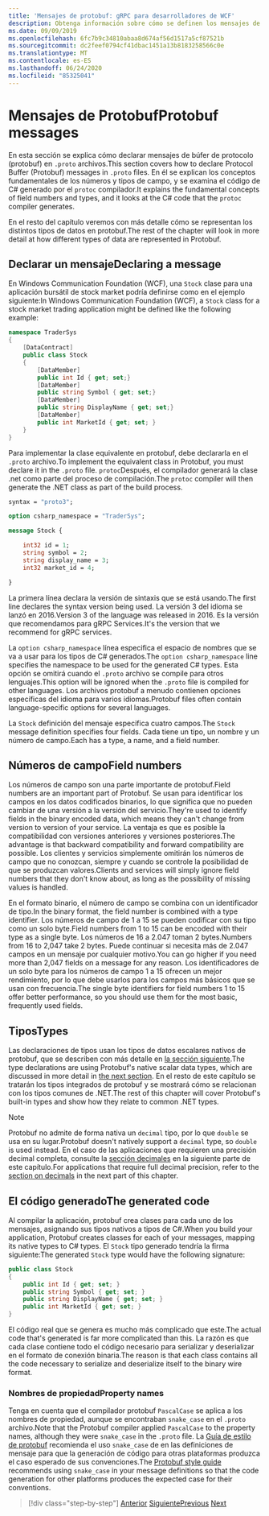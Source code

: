 ```yaml
---
title: 'Mensajes de protobuf: gRPC para desarrolladores de WCF'
description: Obtenga información sobre cómo se definen los mensajes de protobuf en el IDL y se generan en C#.
ms.date: 09/09/2019
ms.openlocfilehash: 6fc7b9c34810abaa8d674af56d1517a5cf87521b
ms.sourcegitcommit: dc2feef0794cf41dbac1451a13b8183258566c0e
ms.translationtype: MT
ms.contentlocale: es-ES
ms.lasthandoff: 06/24/2020
ms.locfileid: "85325041"
---
```

# <a name="protobuf-messages"></a><span data-ttu-id="e8ca6-103">Mensajes de Protobuf</span><span class="sxs-lookup"><span data-stu-id="e8ca6-103">Protobuf messages</span></span>

<span data-ttu-id="e8ca6-104">En esta sección se explica cómo declarar mensajes de búfer de protocolo (protobuf) en `.proto` archivos.</span><span class="sxs-lookup"><span data-stu-id="e8ca6-104">This section covers how to declare Protocol Buffer (Protobuf) messages in `.proto` files.</span></span> <span data-ttu-id="e8ca6-105">En él se explican los conceptos fundamentales de los números y tipos de campo, y se examina el código de C# generado por el `protoc` compilador.</span><span class="sxs-lookup"><span data-stu-id="e8ca6-105">It explains the fundamental concepts of field numbers and types, and it looks at the C# code that the `protoc` compiler generates.</span></span>

<span data-ttu-id="e8ca6-106">En el resto del capítulo veremos con más detalle cómo se representan los distintos tipos de datos en protobuf.</span><span class="sxs-lookup"><span data-stu-id="e8ca6-106">The rest of the chapter will look in more detail at how different types of data are represented in Protobuf.</span></span>

## <a name="declaring-a-message"></a><span data-ttu-id="e8ca6-107">Declarar un mensaje</span><span class="sxs-lookup"><span data-stu-id="e8ca6-107">Declaring a message</span></span>

<span data-ttu-id="e8ca6-108">En Windows Communication Foundation (WCF), una `Stock` clase para una aplicación bursátil de stock market podría definirse como en el ejemplo siguiente:</span><span class="sxs-lookup"><span data-stu-id="e8ca6-108">In Windows Communication Foundation (WCF), a `Stock` class for a stock market trading application might be defined like the following example:</span></span>

```csharp
namespace TraderSys
{
    [DataContract]
    public class Stock
    {
        [DataMember]
        public int Id { get; set;}
        [DataMember]
        public string Symbol { get; set;}
        [DataMember]
        public string DisplayName { get; set;}
        [DataMember]
        public int MarketId { get; set; }
    }
}
```

<span data-ttu-id="e8ca6-109">Para implementar la clase equivalente en protobuf, debe declararla en el `.proto` archivo.</span><span class="sxs-lookup"><span data-stu-id="e8ca6-109">To implement the equivalent class in Protobuf, you must declare it in the `.proto` file.</span></span> <span data-ttu-id="e8ca6-110">`protoc`Después, el compilador generará la clase .net como parte del proceso de compilación.</span><span class="sxs-lookup"><span data-stu-id="e8ca6-110">The `protoc` compiler will then generate the .NET class as part of the build process.</span></span>

```protobuf
syntax = "proto3";

option csharp_namespace = "TraderSys";

message Stock {

    int32 id = 1;
    string symbol = 2;
    string display_name = 3;
    int32 market_id = 4;

}  
```

<span data-ttu-id="e8ca6-111">La primera línea declara la versión de sintaxis que se está usando.</span><span class="sxs-lookup"><span data-stu-id="e8ca6-111">The first line declares the syntax version being used.</span></span> <span data-ttu-id="e8ca6-112">La versión 3 del idioma se lanzó en 2016.</span><span class="sxs-lookup"><span data-stu-id="e8ca6-112">Version 3 of the language was released in 2016.</span></span> <span data-ttu-id="e8ca6-113">Es la versión que recomendamos para gRPC Services.</span><span class="sxs-lookup"><span data-stu-id="e8ca6-113">It's the version that we recommend for gRPC services.</span></span>

<span data-ttu-id="e8ca6-114">La `option csharp_namespace` línea especifica el espacio de nombres que se va a usar para los tipos de C# generados.</span><span class="sxs-lookup"><span data-stu-id="e8ca6-114">The `option csharp_namespace` line specifies the namespace to be used for the generated C# types.</span></span> <span data-ttu-id="e8ca6-115">Esta opción se omitirá cuando el `.proto` archivo se compile para otros lenguajes.</span><span class="sxs-lookup"><span data-stu-id="e8ca6-115">This option will be ignored when the `.proto` file is compiled for other languages.</span></span> <span data-ttu-id="e8ca6-116">Los archivos protobuf a menudo contienen opciones específicas del idioma para varios idiomas.</span><span class="sxs-lookup"><span data-stu-id="e8ca6-116">Protobuf files often contain language-specific options for several languages.</span></span>

<span data-ttu-id="e8ca6-117">La `Stock` definición del mensaje especifica cuatro campos.</span><span class="sxs-lookup"><span data-stu-id="e8ca6-117">The `Stock` message definition specifies four fields.</span></span> <span data-ttu-id="e8ca6-118">Cada tiene un tipo, un nombre y un número de campo.</span><span class="sxs-lookup"><span data-stu-id="e8ca6-118">Each has a type, a name, and a field number.</span></span>

## <a name="field-numbers"></a><span data-ttu-id="e8ca6-119">Números de campo</span><span class="sxs-lookup"><span data-stu-id="e8ca6-119">Field numbers</span></span>

<span data-ttu-id="e8ca6-120">Los números de campo son una parte importante de protobuf.</span><span class="sxs-lookup"><span data-stu-id="e8ca6-120">Field numbers are an important part of Protobuf.</span></span> <span data-ttu-id="e8ca6-121">Se usan para identificar los campos en los datos codificados binarios, lo que significa que no pueden cambiar de una versión a la versión del servicio.</span><span class="sxs-lookup"><span data-stu-id="e8ca6-121">They're used to identify fields in the binary encoded data, which means they can't change from version to version of your service.</span></span> <span data-ttu-id="e8ca6-122">La ventaja es que es posible la compatibilidad con versiones anteriores y versiones posteriores.</span><span class="sxs-lookup"><span data-stu-id="e8ca6-122">The advantage is that backward compatibility and forward compatibility are possible.</span></span> <span data-ttu-id="e8ca6-123">Los clientes y servicios simplemente omitirán los números de campo que no conozcan, siempre y cuando se controle la posibilidad de que se produzcan valores.</span><span class="sxs-lookup"><span data-stu-id="e8ca6-123">Clients and services will simply ignore field numbers that they don't know about, as long as the possibility of missing values is handled.</span></span>

<span data-ttu-id="e8ca6-124">En el formato binario, el número de campo se combina con un identificador de tipo.</span><span class="sxs-lookup"><span data-stu-id="e8ca6-124">In the binary format, the field number is combined with a type identifier.</span></span> <span data-ttu-id="e8ca6-125">Los números de campo de 1 a 15 se pueden codificar con su tipo como un solo byte.</span><span class="sxs-lookup"><span data-stu-id="e8ca6-125">Field numbers from 1 to 15 can be encoded with their type as a single byte.</span></span> <span data-ttu-id="e8ca6-126">Los números de 16 a 2.047 toman 2 bytes.</span><span class="sxs-lookup"><span data-stu-id="e8ca6-126">Numbers from 16 to 2,047 take 2 bytes.</span></span> <span data-ttu-id="e8ca6-127">Puede continuar si necesita más de 2.047 campos en un mensaje por cualquier motivo.</span><span class="sxs-lookup"><span data-stu-id="e8ca6-127">You can go higher if you need more than 2,047 fields on a message for any reason.</span></span> <span data-ttu-id="e8ca6-128">Los identificadores de un solo byte para los números de campo 1 a 15 ofrecen un mejor rendimiento, por lo que debe usarlos para los campos más básicos que se usan con frecuencia.</span><span class="sxs-lookup"><span data-stu-id="e8ca6-128">The single byte identifiers for field numbers 1 to 15 offer better performance, so you should use them for the most basic, frequently used fields.</span></span>

## <a name="types"></a><span data-ttu-id="e8ca6-129">Tipos</span><span class="sxs-lookup"><span data-stu-id="e8ca6-129">Types</span></span>

<span data-ttu-id="e8ca6-130">Las declaraciones de tipos usan los tipos de datos escalares nativos de protobuf, que se describen con más detalle en [la sección siguiente](protobuf-data-types.md).</span><span class="sxs-lookup"><span data-stu-id="e8ca6-130">The type declarations are using Protobuf's native scalar data types, which are discussed in more detail in [the next section](protobuf-data-types.md).</span></span> <span data-ttu-id="e8ca6-131">En el resto de este capítulo se tratarán los tipos integrados de protobuf y se mostrará cómo se relacionan con los tipos comunes de .NET.</span><span class="sxs-lookup"><span data-stu-id="e8ca6-131">The rest of this chapter will cover Protobuf's built-in types and show how they relate to common .NET types.</span></span>

> [!NOTE]
> <span data-ttu-id="e8ca6-132">Protobuf no admite de forma nativa un `decimal` tipo, por lo que `double` se usa en su lugar.</span><span class="sxs-lookup"><span data-stu-id="e8ca6-132">Protobuf doesn't natively support a `decimal` type, so `double` is used instead.</span></span> <span data-ttu-id="e8ca6-133">En el caso de las aplicaciones que requieren una precisión decimal completa, consulte la [sección decimales](protobuf-data-types.md#decimals) en la siguiente parte de este capítulo.</span><span class="sxs-lookup"><span data-stu-id="e8ca6-133">For applications that require full decimal precision, refer to the [section on decimals](protobuf-data-types.md#decimals) in the next part of this chapter.</span></span>

## <a name="the-generated-code"></a><span data-ttu-id="e8ca6-134">El código generado</span><span class="sxs-lookup"><span data-stu-id="e8ca6-134">The generated code</span></span>

<span data-ttu-id="e8ca6-135">Al compilar la aplicación, protobuf crea clases para cada uno de los mensajes, asignando sus tipos nativos a tipos de C#.</span><span class="sxs-lookup"><span data-stu-id="e8ca6-135">When you build your application, Protobuf creates classes for each of your messages, mapping its native types to C# types.</span></span> <span data-ttu-id="e8ca6-136">El `Stock` tipo generado tendría la firma siguiente:</span><span class="sxs-lookup"><span data-stu-id="e8ca6-136">The generated `Stock` type would have the following signature:</span></span>

```csharp
public class Stock
{
    public int Id { get; set; }
    public string Symbol { get; set; }
    public string DisplayName { get; set; }
    public int MarketId { get; set; }
}
```

<span data-ttu-id="e8ca6-137">El código real que se genera es mucho más complicado que este.</span><span class="sxs-lookup"><span data-stu-id="e8ca6-137">The actual code that's generated is far more complicated than this.</span></span> <span data-ttu-id="e8ca6-138">La razón es que cada clase contiene todo el código necesario para serializar y deserializar en el formato de conexión binaria.</span><span class="sxs-lookup"><span data-stu-id="e8ca6-138">The reason is that each class contains all the code necessary to serialize and deserialize itself to the binary wire format.</span></span>

### <a name="property-names"></a><span data-ttu-id="e8ca6-139">Nombres de propiedad</span><span class="sxs-lookup"><span data-stu-id="e8ca6-139">Property names</span></span>

<span data-ttu-id="e8ca6-140">Tenga en cuenta que el compilador protobuf `PascalCase` se aplica a los nombres de propiedad, aunque se encontraban `snake_case` en el `.proto` archivo.</span><span class="sxs-lookup"><span data-stu-id="e8ca6-140">Note that the Protobuf compiler applied `PascalCase` to the property names, although they were `snake_case` in the `.proto` file.</span></span> <span data-ttu-id="e8ca6-141">La [Guía de estilo de protobuf](https://developers.google.com/protocol-buffers/docs/style) recomienda el uso `snake_case` de en las definiciones de mensaje para que la generación de código para otras plataformas produzca el caso esperado de sus convenciones.</span><span class="sxs-lookup"><span data-stu-id="e8ca6-141">The [Protobuf style guide](https://developers.google.com/protocol-buffers/docs/style) recommends using `snake_case` in your message definitions so that the code generation for other platforms produces the expected case for their conventions.</span></span>

>[!div class="step-by-step"]
><span data-ttu-id="e8ca6-142">[Anterior](protocol-buffers.md)
>[Siguiente](protobuf-data-types.md)</span><span class="sxs-lookup"><span data-stu-id="e8ca6-142">[Previous](protocol-buffers.md)
[Next](protobuf-data-types.md)</span></span>
